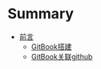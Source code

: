 # Summary

* [前言](README.md)
  * [GitBook搭建](gitbookda-jian.md)
  * [GitBook关联github](gitbookguan-lian-github.md)


